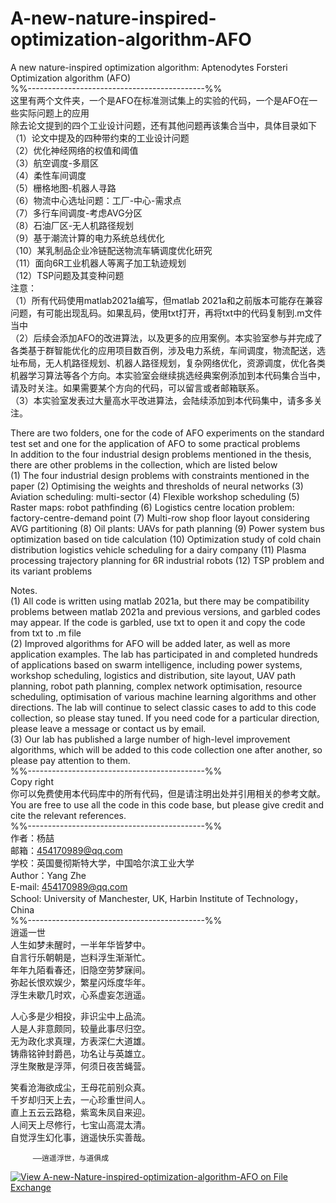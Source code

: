 # A-new-nature-inspired-optimization-algorithm-AFO
A new nature-inspired optimization algorithm: Aptenodytes Forsteri Optimization algorithm (AFO)  
%%--------------------------------------------%%  
这里有两个文件夹，一个是AFO在标准测试集上的实验的代码，一个是AFO在一些实际问题上的应用  
除去论文提到的四个工业设计问题，还有其他问题再该集合当中，具体目录如下  
（1）论文中提及的四种带约束的工业设计问题  
（2）优化神经网络的权值和阈值  
（3）航空调度-多扇区  
（4）柔性车间调度  
（5）栅格地图-机器人寻路  
（6）物流中心选址问题：工厂-中心-需求点  
（7）多行车间调度-考虑AVG分区  
（8）石油厂区-无人机路径规划  
（9）基于潮流计算的电力系统总线优化  
（10）某乳制品企业冷链配送物流车辆调度优化研究  
（11）面向6R工业机器人等离子加工轨迹规划  
（12）TSP问题及其变种问题  
注意：  
（1）所有代码使用matlab2021a编写，但matlab 2021a和之前版本可能存在兼容问题，有可能出现乱码。如果乱码，使用txt打开，再将txt中的代码复制到.m文件当中  
（2）后续会添加AFO的改进算法，以及更多的应用案例。本实验室参与并完成了各类基于群智能优化的应用项目数百例，涉及电力系统，车间调度，物流配送，选址布局，无人机路径规划、机器人路径规划，复杂网络优化，资源调度，优化各类机器学习算法等各个方向。本实验室会继续挑选经典案例添加到本代码集合当中，请及时关注。如果需要某个方向的代码，可以留言或者邮箱联系。  
（3）本实验室发表过大量高水平改进算法，会陆续添加到本代码集中，请多多关注。  
  
There are two folders, one for the code of AFO experiments on the standard test set and one for the application of AFO to some practical problems  
In addition to the four industrial design problems mentioned in the thesis, there are other problems in the collection, which are listed below  
(1) The four industrial design problems with constraints mentioned in the paper
(2) Optimising the weights and thresholds of neural networks
(3) Aviation scheduling: multi-sector
(4) Flexible workshop scheduling
(5) Raster maps: robot pathfinding
(6) Logistics centre location problem: factory-centre-demand point
(7) Multi-row shop floor layout considering AVG partitioning 
(8) Oil plants: UAVs for path planning
(9) Power system bus optimization based on tide calculation
(10) Optimization study of cold chain distribution logistics vehicle scheduling for a dairy company
(11) Plasma processing trajectory planning for 6R industrial robots
(12) TSP problem and its variant problems
  
Notes.  
(1) All code is written using matlab 2021a, but there may be compatibility problems between matlab 2021a and previous versions, and garbled codes may appear. If the code is garbled, use txt to open it and copy the code from txt to .m file  
(2) Improved algorithms for AFO will be added later, as well as more application examples. The lab has participated in and completed hundreds of applications based on swarm intelligence, including power systems, workshop scheduling, logistics and distribution, site layout, UAV path planning, robot path planning, complex network optimisation, resource scheduling, optimisation of various machine learning algorithms and other directions. The lab will continue to select classic cases to add to this code collection, so please stay tuned. If you need code for a particular direction, please leave a message or contact us by email.  
(3) Our lab has published a large number of high-level improvement algorithms, which will be added to this code collection one after another, so please pay attention to them.  
%%--------------------------------------------%%  
Copy right    
你可以免费使用本代码库中的所有代码，但是请注明出处并引用相关的参考文献。  
You are free to use all the code in this code base, but please give credit and cite the relevant references.  
%%--------------------------------------------%%  
作者：杨喆  
邮箱：454170989@qq.com  
学校：英国曼彻斯特大学，中国哈尔滨工业大学  
Author：Yang Zhe  
E-mail: 454170989@qq.com  
School: University of Manchester, UK, Harbin Institute of Technology，China  
%%--------------------------------------------%%  
逍遥一世  
人生如梦未醒时，一半年华皆梦中。  
自言行乐朝朝是，岂料浮生渐渐忙。  
年年九陌看春还，旧隐空劳梦寐间。  
弥起长恨欢娱少，繁星闪烁度华年。  
浮生未歇几时欢，心系虚妄怎逍遥。  

人心多是少相投，非识尘中上品流。  
人是人非意颇同，较量此事尽归空。  
无为政化求真理，方表深仁大道雄。  
铸鼎铭钟封爵邑，功名让与英雄立。  
浮生聚散是浮萍，何须日夜苦蝇营。  

笑看沧海欲成尘，王母花前别众真。  
千岁却归天上去，一心珍重世间人。  
直上五云云路稳，紫鸾朱凤自来迎。  
人间天上尽修行，七宝山高混太清。  
自觉浮生幻化事，逍遥快乐实善哉。  
  
         ——逍遥浮世，与道俱成  
[![View A-new-Nature-inspired-optimization-algorithm-AFO on File Exchange](https://www.mathworks.com/matlabcentral/images/matlab-file-exchange.svg)](https://ww2.mathworks.cn/matlabcentral/fileexchange/85700-a-new-nature-inspired-optimization-algorithm-afo)
